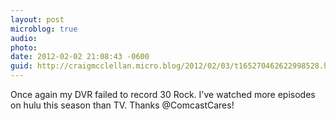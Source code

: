 ```yaml
---
layout: post
microblog: true
audio: 
photo: 
date: 2012-02-02 21:08:43 -0600
guid: http://craigmcclellan.micro.blog/2012/02/03/t165270462622998528.html
---
```

Once again my DVR failed to record 30 Rock. I've watched more episodes on hulu this season than TV. Thanks @ComcastCares!
